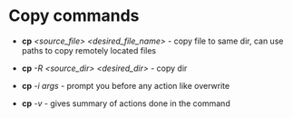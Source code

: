 # Copy commands

* **cp** *<source_file> <desired_file_name>* - copy file to same dir, can use paths to copy remotely located files

* **cp** *-R* *<source_dir> <desired_dir>* - copy dir 
* **cp** *-i* *args* - prompt you before any action like overwrite
* **cp** *-v* - gives summary of actions done in the command
